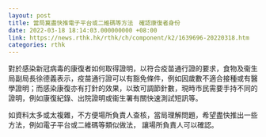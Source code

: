```yaml
---
layout: post
title: 當局冀盡快推電子平台或二維碼等方法　確認康復者身份
date: 2022-03-18 18:14:03.000000000 +08:00
link: https://news.rthk.hk/rthk/ch/component/k2/1639696-20220318.htm
categories: rthk
---
```


對於感染新冠病毒的康復者如何取得證明，以符合疫苗通行證的要求，食物及衞生局副局長徐德義表示，疫苗通行證可以有豁免條件，例如因歲數不適合接種或有醫學證明；而感染康復亦有打針的效果，以致可調節針數，現時市民需要手持不同的證明，例如康復紀錄、出院證明或衞生署有關快速測試短訊等。

如資料太多或太複雜，不方便場所負責人查核，當局理解問題，希望盡快推出一些方法，例如電子平台或二維碼等類似做法， 讓場所負責人可以確認。
